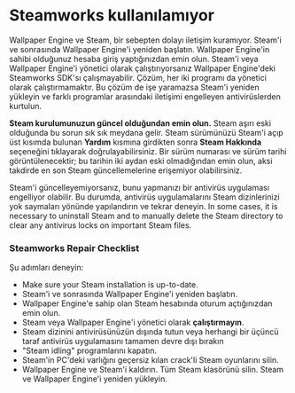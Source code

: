 # Steamworks kullanılamıyor

Wallpaper Engine ve Steam, bir sebepten dolayı iletişim kuramıyor. Steam'i ve sonrasında Wallpaper Engine'i yeniden başlatın. Wallpaper Engine'in sahibi olduğunuz hesaba giriş yaptığınızdan emin olun. Steam'i veya Wallpaper Engine'i yönetici olarak çalıştırıyorsanız Wallpaper Engine'deki Steamworks SDK'sı çalışmayabilir. Çözüm, her iki programı da yönetici olarak çalıştırmamaktır. Bu çözüm de işe yaramazsa Steam'i yeniden yükleyin ve farklı programlar arasındaki iletişimi engelleyen antivirüslerden kurtulun.

**Steam kurulumunuzun güncel olduğundan emin olun.** Steam aşırı eski olduğunda bu sorun sık sık meydana gelir. Steam sürümünüzü Steam'i açıp üst kısımda bulunan **Yardım** kısmına girdikten sonra **Steam Hakkında** seçeneğini tıklayarak doğrulayabilirsiniz. Bir sürüm numarası ve sürüm tarihi görüntülenecektir; bu tarihin iki aydan eski olmadığından emin olun, aksi takdirde en son Steam güncellemelerine erişemiyor olabilirsiniz.

Steam'i güncelleyemiyorsanız, bunu yapmanızı bir antivirüs uygulaması engelliyor olabilir. Bu durumda, antivirüs uygulamalarını Steam dizinlerinizi yok saymaları yönünde yapılandırın ve tekrar deneyin. In some cases, it is necessary to uninstall Steam and to manually delete the Steam directory to clear any antivirus locks on important Steam files.

### Steamworks Repair Checklist

Şu adımları deneyin:

* Make sure your Steam installation is up-to-date.
* Steam'i ve sonrasında Wallpaper Engine'i yeniden başlatın.
* Wallpaper Engine'e sahip olan Steam hesabında oturum açtığınızdan emin olun.
* Steam veya Wallpaper Engine'i yönetici olarak **çalıştırmayın**.
* Steam dizinini antivirüsünüzün dışında tutun veya herhangi bir üçüncü taraf antivirüs uygulamasını tamamen devre dışı bırakın
* "Steam idling" programlarını kapatın.
* Steam'in PC'deki varlığını geçersiz kılan crack'li Steam oyunlarını silin.
* Wallpaper Engine ve Steam'i kaldırın. Tüm Steam klasörünü silin. Steam ve Wallpaper Engine'i yeniden yükleyin.
